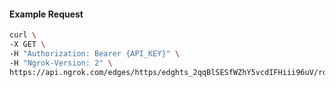 <!-- Code generated for API Clients. DO NOT EDIT. -->

#### Example Request

```bash
curl \
-X GET \
-H "Authorization: Bearer {API_KEY}" \
-H "Ngrok-Version: 2" \
https://api.ngrok.com/edges/https/edghts_2qqBlSESfWZhY5vcdIFHiii96uV/routes/edghtsrt_2qqBlTo7EF4WsAX4mLgy5MChwcH/compression
```
